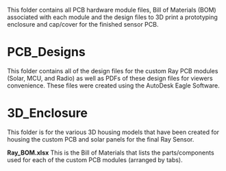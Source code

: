 This folder contains all PCB hardware module files, Bill of Materials (BOM) associated with each module and the design files to 3D print a prototyping enclosure and cap/cover for the finished sensor PCB.

# PCB_Designs
This folder contains all of the design files for the custom Ray PCB modules (Solar, MCU, and Radio) as well as PDFs of these design files for viewers convenience.  These files were created using the AutoDesk Eagle Software.

# 3D_Enclosure
This folder is for the various 3D housing models that have been created for housing the custom PCB and solar panels for the final Ray Sensor.  

**Ray_BOM.xlsx**
This is the Bill of Materials that lists the parts/components used for each of the custom PCB modules (arranged by tabs).

